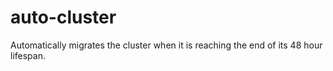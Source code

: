 # auto-cluster
Automatically migrates the cluster when it is reaching the end of its 48 hour lifespan.
